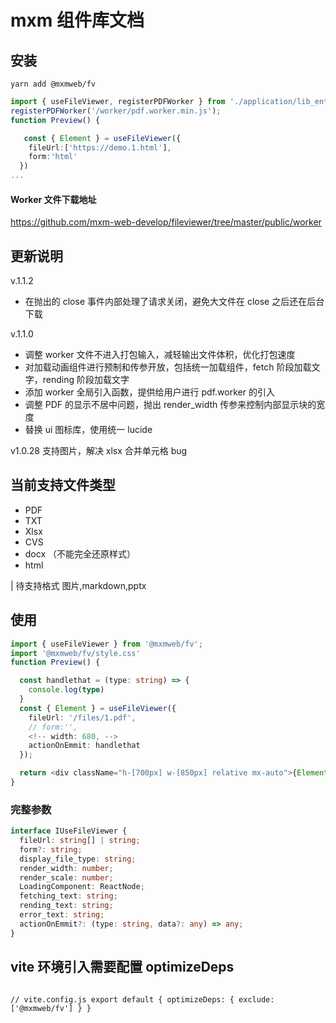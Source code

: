 # mxm 组件库文档

## 安装

```
yarn add @mxmweb/fv
```

```ts
import { useFileViewer, registerPDFWorker } from './application/lib_enter';
registerPDFWorker('/worker/pdf.worker.min.js');
function Preview() {

   const { Element } = useFileViewer({
    fileUrl:['https://demo.1.html'],
    form:'html'
  })
...
```

#### Worker 文件下载地址

https://github.com/mxm-web-develop/fileviewer/tree/master/public/worker

## 更新说明

v.1.1.2

- 在抛出的 close 事件内部处理了请求关闭，避免大文件在 close 之后还在后台下载

v.1.1.0

- 调整 worker 文件不进入打包输入，减轻输出文件体积，优化打包速度
- 对加载动画组件进行预制和传参开放，包括统一加载组件，fetch 阶段加载文字，rending 阶段加载文字
- 添加 worker 全局引入函数，提供给用户进行 pdf.worker 的引入
- 调整 PDF 的显示不居中问题，抛出 render_width 传参来控制内部显示块的宽度
- 替换 ui 图标库，使用统一 lucide

v1.0.28 支持图片，解决 xlsx 合并单元格 bug

## 当前支持文件类型

- PDF
- TXT
- Xlsx
- CVS
- docx （不能完全还原样式）
- html

| 待支持格式 图片,markdown,pptx

## 使用

```ts
import { useFileViewer } from '@mxmweb/fv';
import '@mxmweb/fv/style.css'
function Preview() {

  const handlethat = (type: string) => {
    console.log(type)
  }
  const { Element } = useFileViewer({
    fileUrl: '/files/1.pdf',
    // form:'',
    <!-- width: 680, -->
    actionOnEmmit: handlethat
  });

  return <div className="h-[700px] w-[850px] relative mx-auto">{Element}</div>;
}

```

### 完整参数

```ts
interface IUseFileViewer {
  fileUrl: string[] | string;
  form?: string;
  display_file_type: string;
  render_width: number;
  render_scale: number;
  LoadingComponent: ReactNode;
  fetching_text: string;
  rending_text: string;
  error_text: string;
  actionOnEmmit?: (type: string, data?: any) => any;
}
```

## vite 环境引入需要配置 optimizeDeps

```

// vite.config.js export default { optimizeDeps: { exclude: ['@mxmweb/fv'] } }

```

```

```
